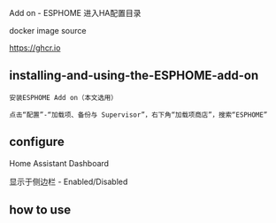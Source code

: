 Add on - ESPHOME 进入HA配置目录

docker image source

https://ghcr.io

## installing-and-using-the-ESPHOME-add-on
~~~
安装ESPHOME Add on（本文选用）

点击“配置”-“加载项、备份与 Supervisor”，右下角“加载项商店”，搜索“ESPHOME”
~~~

## configure

Home Assistant Dashboard

显示于侧边栏 - Enabled/Disabled

## how to use
~~~

~~~